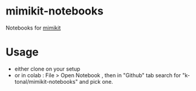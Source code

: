 # mimikit-notebooks
Notebooks for [mimikit](https://github.com/k-tonal/mimikit)

# Usage

- either clone on your setup
- or in colab : File > Open Notebook , then in "Github" tab search for "k-tonal/mimikit-notebooks" and pick one.
